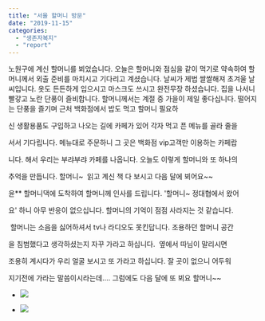 ```yaml
---
title: "서울 할머니 방문"
date: "2019-11-15"
categories: 
  - "생존자복지"
  - "report"
---
```


노원구에 계신 할머니를 뵈었습니다. 오늘은 할머니와 점심을 같이 먹기로 약속하여 할머니께서 외출 준비를 마치시고 기다리고 계셨습니다. 날씨가 제법 쌀쌀해져 초겨울 날씨입니다. 옷도 든든하게 입으시고 마스크도 쓰시고 완전무장 하셨습니다. 집을 나서니 빨갛고 노란 단풍이 즐비합니다. 할머니께서는 계절 중 가을이 제일 좋다십니다. 떨어지는 단풍을 즐기며 근처 백화점에서 밥도 먹고 할머니 필요하

신 생활용품도 구입하고 나오는 길에 카페가 있어 각자 먹고 픈 메뉴를 골라 줄을

서서 기다립니다. 메뉴대로 주문하니 그 곳은 백화점 vip고객만 이용하는 카페랍

니다. 해서 우리는 부랴부랴 카페를 나옵니다. 오늘도 이렇게 할머니와 또 하나의

추억을 만듭니다. 할머니~  읽고 계신 책 다 보시고 다음 달에 뵈어요~~

윤\*\* 할머니댁에 도착하여 할머니께 인사를 드립니다. '할머니~ 정대협에서 왔어

요' 하니 아무 반응이 없으십니다. 할머니의 기억이 점점 사라지는 것 같습니다.

 할머니는 소음을 싫어하셔서 tv나 라디오도 못킨답니다. 조용하던 할머니 공간

을 침범했다고 생각하셨는지 자꾸 가라고 하십니다.  옆에서 따님이 말리시면

조용히 계시다가 우리 얼굴 보시고 또 가라고 하십니다. 잘 곳이 없으니 어두워

지기전에 가라는 말씀이시라는데.... 그럼에도 다음 달에 또 뵈요 할머니~~

- ![](http://womenandwar.net/kr/wp-content/uploads/2019/11/1115-11월정기방문-1024x768-1024x768.jpg)
    
- ![](http://womenandwar.net/kr/wp-content/uploads/2019/11/1115-11월-정기방문-1024x768-1024x768.jpg)

